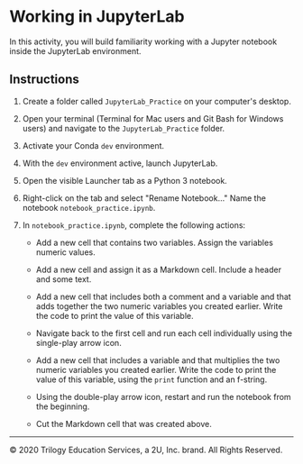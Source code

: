 # Working in JupyterLab

In this activity, you will build familiarity working with a Jupyter notebook inside the JupyterLab environment.


## Instructions

1. Create a folder called `JupyterLab_Practice` on your computer's desktop.

2. Open your terminal (Terminal for Mac users and Git Bash for Windows users) and navigate to the `JupyterLab_Practice` folder.

3. Activate your Conda `dev` environment.

4. With the `dev` environment active, launch JupyterLab.

5. Open the visible Launcher tab  as a Python 3 notebook.

6. Right-click on the tab and select "Rename Notebook..." Name the notebook `notebook_practice.ipynb`.

7. In `notebook_practice.ipynb`, complete the following actions:

    * Add a new cell that contains two variables. Assign the variables numeric values.
    
    * Add a new cell and assign it as a Markdown cell. Include a header and some text.
    
    * Add a new cell that includes both a comment and a variable and that adds together the two numeric variables you created earlier. Write the code to print the value of this variable.
    
    * Navigate back to the first cell and run each cell individually using the single-play arrow icon.
    
    * Add a new cell that includes a variable and that multiplies the two numeric variables you created earlier. Write the code to print the value of this variable,  using the `print` function and an f-string.
    
    * Using the double-play arrow icon, restart and run the notebook from the beginning.
    
    * Cut the Markdown cell that was created above.

---

© 2020 Trilogy Education Services, a 2U, Inc. brand. All Rights Reserved.
